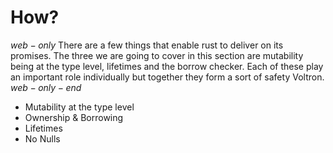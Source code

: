 # How?
$web-only$
There are a few things that enable rust to deliver on its promises. The three we are going to cover in this section are mutability being at the type level, lifetimes and the borrow checker. Each of these play an important role individually but together they form a sort of safety Voltron. 
$web-only-end$

- Mutability at the type level
- Ownership & Borrowing
- Lifetimes
- No Nulls

<img id="voltron" src="./assets/img/voltron.jpg" height="400" alt="Voltron Assemble" style="display:none;margin-left: 10px;" />
<script>
    (function() {
        let v = document.getElementById('voltron');
        if (!v) return console.error('no voltron image found');
        setTimeout(() => {
            v.style.display = 'block'
        }, 5000);
    })();
</script>